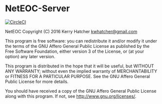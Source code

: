 # NetEOC-Server

[![CircleCI](https://circleci.com/gh/neteoc/neteoc-server.svg?style=svg)](https://circleci.com/gh/neteoc/neteoc-server)


 NetEOC
 Copyright (C) 2016  Kerry Hatcher <kwhatcher@gmail.com>

 This program is free software: you can redistribute it and/or modify
 it under the terms of the GNU Affero General Public License as
 published by the Free Software Foundation, either version 3 of the
 License, or (at your option) any later version.

 This program is distributed in the hope that it will be useful,
 but WITHOUT ANY WARRANTY; without even the implied warranty of
 MERCHANTABILITY or FITNESS FOR A PARTICULAR PURPOSE.  See the
 GNU Affero General Public License for more details.

 You should have received a copy of the GNU Affero General Public License
 along with this program.  If not, see <http://www.gnu.org/licenses/>.
